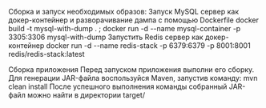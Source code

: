   Сборка и запуск необходимых образов:
Запуск MySQL сервер как докер-контейнер и разворачивание дампа с помощью Dockerfile
  docker build -t mysql-with-dump . ; docker run -d --name mysql-container -p 3305:3306 mysql-with-dump 
Запустить Redis сервер как докер-контейнер
  docker run -d --name redis-stack -p 6379:6379 -p 8001:8001 redis/redis-stack:latest 

  Сборка приложения
Перед запуском приложения выполни его сборку. Для генерации JAR-файла воспользуйся Maven, запустив команду:
  mvn clean install
После успешного выполнения команды собранный JAR-файл можно найти в директории target/

